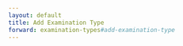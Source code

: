 ```yaml
---
layout: default
title: Add Examination Type
forward: examination-types#add-examination-type
---
```

